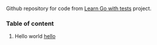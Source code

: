 Github repository for code from [Learn Go with tests](https://quii.gitbook.io/learn-go-with-tests/) project.

### Table of content
1. Hello world [hello](README.md)